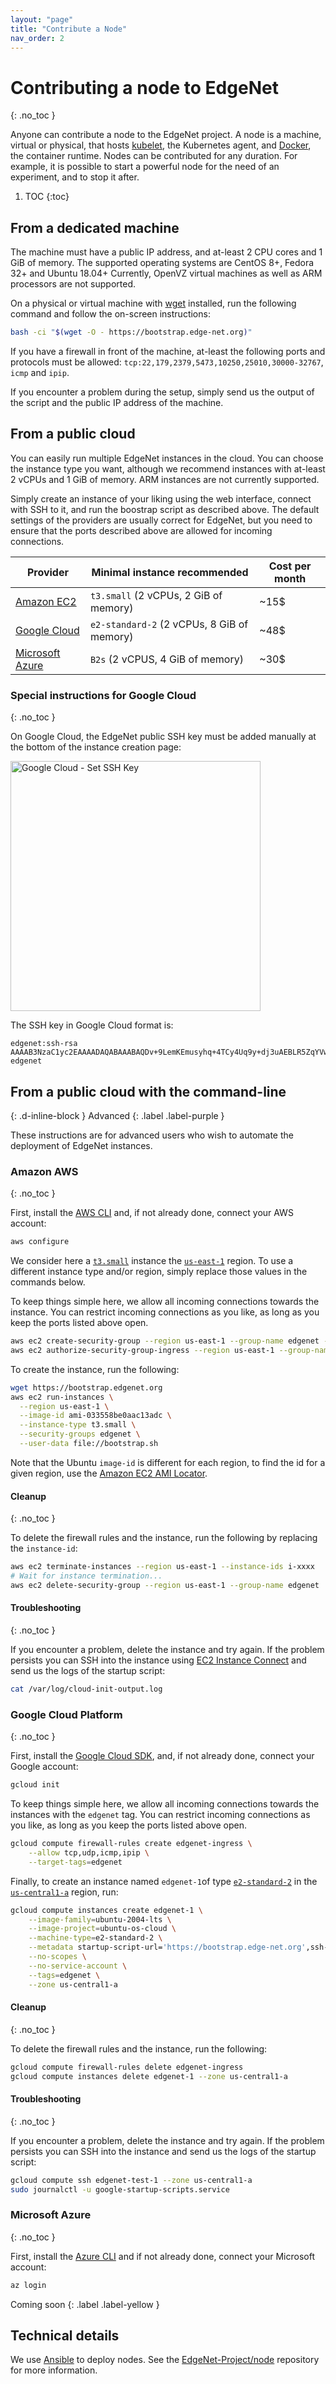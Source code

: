 ```yaml
---
layout: "page"
title: "Contribute a Node"
nav_order: 2
---
```


# Contributing a node to EdgeNet
{: .no_toc }

Anyone can contribute a node to the EdgeNet project. A node is a machine, virtual or physical, that
hosts [kubelet](https://kubernetes.io/docs/reference/command-line-tools-reference/kubelet/), the Kubernetes agent,
and [Docker](https://www.docker.com/), the container runtime. Nodes can be contributed for any duration. For example, it
is possible to start a powerful node for the need of an experiment, and to stop it after.

1. TOC
{:toc}

## From a dedicated machine

The machine must have a public IP address, and at-least 2 CPU cores and 1 GiB of memory. The supported operating systems
are CentOS 8+, Fedora 32+ and Ubuntu 18.04+ Currently, OpenVZ virtual machines as well as ARM processors are not
supported.

On a physical or virtual machine with [wget](https://www.gnu.org/software/wget/) installed, run the following command
and follow the on-screen instructions:

```bash
bash -ci "$(wget -O - https://bootstrap.edge-net.org)"
```

If you have a firewall in front of the machine, at-least the following ports and protocols must be allowed:
`tcp:22,179,2379,5473,10250,25010,30000-32767`, `icmp` and `ipip`.

If you encounter a problem during the setup, simply send us the output of the script and the public IP address of the
machine.

## From a public cloud

You can easily run multiple EdgeNet instances in the cloud. You can choose the instance type you want, although we
recommend instances with at-least 2 vCPUs and 1 GiB of memory. ARM instances are not currently supported.

Simply create an instance of your liking using the web interface, connect with SSH to it, and run the boostrap script
as described above. The default settings of the providers are usually correct for EdgeNet, but you need to ensure that
the ports described above are allowed for incoming connections.

Provider | Minimal instance recommended | Cost per month
---------|------------------------------|---------------
[Amazon EC2](https://console.aws.amazon.com/ec2/v2/home) | `t3.small` (2 vCPUs, 2 GiB of memory) | ~15$
[Google Cloud](https://console.cloud.google.com/compute/instances) | `e2-standard-2` (2 vCPUs, 8 GiB of memory) | ~48$
[Microsoft Azure](https://portal.azure.com) | `B2s` (2 vCPUS, 4 GiB of memory) | ~30$

### Special instructions for Google Cloud
{: .no_toc }

On Google Cloud, the EdgeNet public SSH key must be added manually at the bottom of the instance creation page:

<img alt="Google Cloud - Set SSH Key" src="{{ site.baseurl }}/assets/images/gcp-ssh-key.png" width="400px"/>

The SSH key in Google Cloud format is:
```
edgenet:ssh-rsa AAAAB3NzaC1yc2EAAAADAQABAAABAQDv+9LemKEmusyhq+4TCy4Uq9y+dj3uAEBLR5ZqYVw5fATWif15PRB+TvN2YCcBGJqbtmNokKIiUQq6i53CbzmCdBVsEFBlanDUqt4xHjnJI4vnYyjeltepC6TmFDqRq15KutS2dVF2XQ6uH3LGSHXBDlaguDSpEP5pa3DaiZqRdUpAItFXY0g4O80g3qmzj1lzkb/5briRyB4wOBgT+J4fnbSawXbAaXV49TQhjMDyDDVTRNCiUwAa1jaAkh17rK4aweVu0t+rkGv42gpIyJEvWHGxXeSqbegjFYljsKeI21s8yzAHyxHDT90053Pno4vyrfAXWWJR5JlGl1tNy3P9 edgenet
```

## From a public cloud with the command-line
{: .d-inline-block }
Advanced
{: .label .label-purple }

These instructions are for advanced users who wish to automate the deployment of EdgeNet instances.

### Amazon AWS
{: .no_toc }

First, install the [AWS CLI](https://docs.aws.amazon.com/cli/latest/userguide/install-cliv2.html)
and, if not already done, connect your AWS account:

```bash
aws configure
```

We consider here a [`t3.small`](https://aws.amazon.com/ec2/instance-types/t3/) instance
the [`us-east-1`](https://docs.aws.amazon.com/AWSEC2/latest/UserGuide/using-regions-availability-zones.html#concepts-available-regions)
region. To use a different instance type and/or region, simply replace those values in the commands below.

To keep things simple here, we allow all incoming connections towards the instance. You can restrict incoming
connections as you like, as long as you keep the ports listed above open.

```bash
aws ec2 create-security-group --region us-east-1 --group-name edgenet --description "EdgeNet"
aws ec2 authorize-security-group-ingress --region us-east-1 --group-name edgenet --cidr 0.0.0.0/0 --protocol all
```

To create the instance, run the following:

```bash
wget https://bootstrap.edgenet.org
aws ec2 run-instances \
  --region us-east-1 \
  --image-id ami-033558be0aac13adc \
  --instance-type t3.small \
  --security-groups edgenet \
  --user-data file://bootstrap.sh
```

Note that the Ubuntu `image-id` is different for each region, to find the id for a given region, use
the [Amazon EC2 AMI Locator](http://cloud-images.ubuntu.com/locator/ec2/).

#### Cleanup
{: .no_toc }

To delete the firewall rules and the instance, run the following by replacing the `instance-id`:

```bash
aws ec2 terminate-instances --region us-east-1 --instance-ids i-xxxx
# Wait for instance termination...
aws ec2 delete-security-group --region us-east-1 --group-name edgenet
```

#### Troubleshooting
{: .no_toc }

If you encounter a problem, delete the instance and try again. If the problem persists you can SSH into the instance
using [EC2 Instance Connect](https://docs.aws.amazon.com/AWSEC2/latest/UserGuide/ec2-instance-connect-methods.html#ec2-instance-connect-connecting-console)
and send us the logs of the startup script:

```bash
cat /var/log/cloud-init-output.log
```

### Google Cloud Platform
{: .no_toc }

First, install the [Google Cloud SDK](https://cloud.google.com/sdk/docs/install), and, if not already done, connect your
Google account:

```bash
gcloud init
```

To keep things simple here, we allow all incoming connections towards the instances with the `edgenet` tag. You can
restrict incoming connections as you like, as long as you keep the ports listed above open.

```bash
gcloud compute firewall-rules create edgenet-ingress \
    --allow tcp,udp,icmp,ipip \
    --target-tags=edgenet
```

Finally, to create an instance named `edgenet-1`of
type [`e2-standard-2`](https://cloud.google.com/compute/vm-instance-pricing) in
the [`us-central1-a`](https://cloud.google.com/compute/docs/regions-zones/) region, run:

```bash
gcloud compute instances create edgenet-1 \
    --image-family=ubuntu-2004-lts \
    --image-project=ubuntu-os-cloud \
    --machine-type=e2-standard-2 \
    --metadata startup-script-url='https://bootstrap.edge-net.org',ssh-keys='edgenet:ssh-rsa AAAAB3NzaC1yc2EAAAADAQABAAABAQDv+9LemKEmusyhq+4TCy4Uq9y+dj3uAEBLR5ZqYVw5fATWif15PRB+TvN2YCcBGJqbtmNokKIiUQq6i53CbzmCdBVsEFBlanDUqt4xHjnJI4vnYyjeltepC6TmFDqRq15KutS2dVF2XQ6uH3LGSHXBDlaguDSpEP5pa3DaiZqRdUpAItFXY0g4O80g3qmzj1lzkb/5briRyB4wOBgT+J4fnbSawXbAaXV49TQhjMDyDDVTRNCiUwAa1jaAkh17rK4aweVu0t+rkGv42gpIyJEvWHGxXeSqbegjFYljsKeI21s8yzAHyxHDT90053Pno4vyrfAXWWJR5JlGl1tNy3P9 edgenet' \
    --no-scopes \
    --no-service-account \
    --tags=edgenet \
    --zone us-central1-a
```

#### Cleanup
{: .no_toc }

To delete the firewall rules and the instance, run the following:

```bash
gcloud compute firewall-rules delete edgenet-ingress
gcloud compute instances delete edgenet-1 --zone us-central1-a
```

#### Troubleshooting
{: .no_toc }

If you encounter a problem, delete the instance and try again. If the problem persists you can SSH into the instance and
send us the logs of the startup script:

```bash
gcloud compute ssh edgenet-test-1 --zone us-central1-a
sudo journalctl -u google-startup-scripts.service
```

### Microsoft Azure
{: .no_toc }

First, install the [Azure CLI](https://docs.microsoft.com/en-us/cli/azure/install-azure-cli) and if not already done,
connect your Microsoft account:

```bash
az login
```

Coming soon
{: .label .label-yellow }

## Technical details

We use [Ansible](https://www.ansible.com/) to deploy nodes. See
the [EdgeNet-Project/node](https://github.com/EdgeNet-project/node/) repository for more information.
